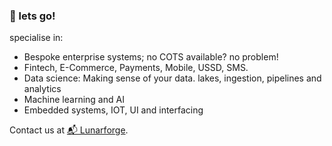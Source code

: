 ### 🤝 lets go!

specialise in:

- Bespoke enterprise systems; no COTS available? no problem!
- Fintech, E-Commerce, Payments, Mobile, USSD, SMS.
- Data science: Making sense of your data. lakes, ingestion, pipelines and analytics
- Machine learning and AI
- Embedded systems, IOT, UI and interfacing

Contact us at [📬 Lunarforge](mailto:hannes@nbs.com.na).

<!--

**Here are some ideas to get you started:**

🙋‍♀️ A short introduction - what is your organization all about?
🌈 Contribution guidelines - how can the community get involved?
👩‍💻 Useful resources - where can the community find your docs? Is there anything else the community should know?
🍿 Fun facts - what does your team eat for breakfast?
🧙 Remember, you can do mighty things with the power of [Markdown](https://docs.github.com/github/writing-on-github/getting-started-with-writing-and-formatting-on-github/basic-writing-and-formatting-syntax)
-->
